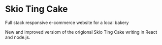 # Skio Ting Cake

Full stack responsive e-commerce website for a local bakery

New and improved versiom of the origional Skio Ting Cake writing in React and node.js.

